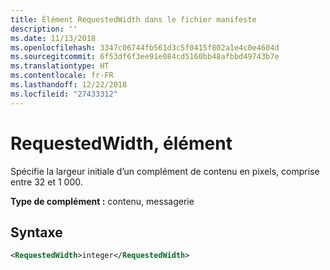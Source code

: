 ```yaml
---
title: Élément RequestedWidth dans le fichier manifeste
description: ''
ms.date: 11/13/2018
ms.openlocfilehash: 3347c06744fb561d3c5f0415f802a1e4c0e4604d
ms.sourcegitcommit: 6f53df6f3ee91e084cd5160bb48afbbd49743b7e
ms.translationtype: HT
ms.contentlocale: fr-FR
ms.lasthandoff: 12/22/2018
ms.locfileid: "27433312"
---
```

# <a name="requestedwidth-element"></a>RequestedWidth, élément

Spécifie la largeur initiale d’un complément de contenu en pixels, comprise entre 32 et 1 000.

**Type de complément :** contenu, messagerie

## <a name="syntax"></a>Syntaxe

```XML
<RequestedWidth>integer</RequestedWidth>
```

